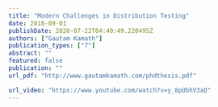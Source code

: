 ```yaml
---
title: "Modern Challenges in Distribution Testing"
date: 2018-09-01
publishDate: 2020-07-22T04:40:49.220495Z
authors: ["Gautam Kamath"]
publication_types: ["7"]
abstract: ""
featured: false
publication: ""
url_pdf: "http://www.gautamkamath.com/phdthesis.pdf"

url_video: "https://www.youtube.com/watch?v=y_8pUbhV3aQ"
---
```


